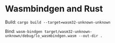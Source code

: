 # Wasmbindgen and Rust

Build: `cargo build --target=wasm32-unknown-unknown`

Bind: `wasm-bindgen target/wasm32-unknown-unknown/debug/lo_wasmbindgen.wasm --out-dir .`
